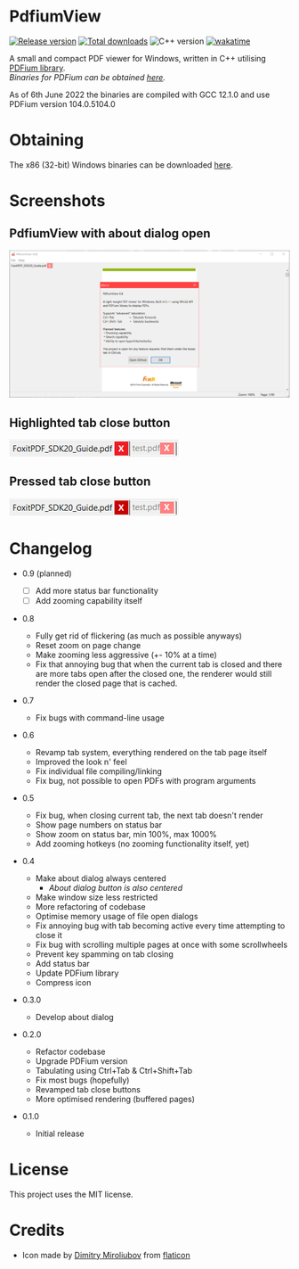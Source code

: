 # PdfiumView

[![Release version](https://img.shields.io/github/v/release/makuke1234/PdfiumView?display_name=release&include_prereleases)](https://github.com/makuke1234/PdfiumView/releases/latest)
[![Total downloads](https://img.shields.io/github/downloads/makuke1234/PdfiumView/total)](https://github.com/makuke1234/PdfiumView/releases)
![C++ version](https://img.shields.io/badge/version-C++20-blue.svg)
[![wakatime](https://wakatime.com/badge/github/makuke1234/PdfiumView.svg)](https://wakatime.com/badge/github/makuke1234/PdfiumView)

A small and compact PDF viewer for Windows, written in C++ utilising [PDFium library](https://pdfium.googlesource.com/pdfium/).<br>
*Binaries for PDFium can be obtained [here](https://github.com/bblanchon/pdfium-binaries).*

As of 6th June 2022 the binaries are compiled with GCC 12.1.0 and use PDFium version 104.0.5104.0


# Obtaining

The x86 (32-bit) Windows binaries can be downloaded [here](https://github.com/makuke1234/PdfiumView/releases).


# Screenshots

## PdfiumView with about dialog open

![Screen 1](https://github.com/makuke1234/PdfiumView/raw/master/images/screen1.PNG)

## Highlighted tab close button

![Highlighted button](https://github.com/makuke1234/PdfiumView/raw/master/images/screen2.PNG)

## Pressed tab close button

![Pressed button](https://github.com/makuke1234/PdfiumView/raw/master/images/screen3.PNG)


# Changelog

* 0.9 (planned)
	* [ ] Add more status bar functionality
	* [ ] Add zooming capability itself

* 0.8
	* Fully get rid of flickering (as much as possible anyways)
	* Reset zoom on page change
	* Make zooming less aggressive (+- 10% at a time)
	* Fix that annoying bug that when the current tab is closed and there are more tabs open after the closed one, the renderer would still render the closed page that is cached.

* 0.7
	* Fix bugs with command-line usage

* 0.6
	* Revamp tab system, everything rendered on the tab page itself
	* Improved the look n' feel
	* Fix individual file compiling/linking
	* Fix bug, not possible to open PDFs with program arguments

* 0.5
	* Fix bug, when closing current tab, the next tab doesn't render
	* Show page numbers on status bar
	* Show zoom on status bar, min 100%, max 1000%
	* Add zooming hotkeys (no zooming functionality itself, yet)

* 0.4
	* Make about dialog always centered
		* *About dialog button is also centered*
	* Make window size less restricted
	* More refactoring of codebase
	* Optimise memory usage of file open dialogs
	* Fix annoying bug with tab becoming active every time attempting to close it
	* Fix bug with scrolling multiple pages at once with some scrollwheels
	* Prevent key spamming on tab closing
	* Add status bar
	* Update PDFium library
	* Compress icon

* 0.3.0
	* Develop about dialog

* 0.2.0
	* Refactor codebase
	* Upgrade PDFium version
	* Tabulating using Ctrl+Tab & Ctrl+Shift+Tab
	* Fix most bugs (hopefully)
	* Revamped tab close buttons
	* More optimised rendering (buffered pages)

* 0.1.0
	* Initial release


# License

This project uses the MIT license.


# Credits

* Icon made by [Dimitry Miroliubov](https://www.flaticon.com/authors/dimitry-miroliubov) from [flaticon](http://www.flaticon.com/)

